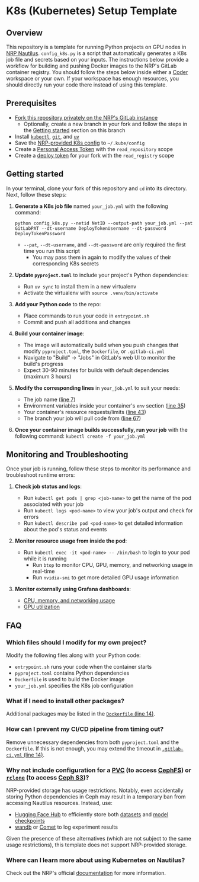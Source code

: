 # K8s (Kubernetes) Setup Template


## Overview

This repository is a template for running Python projects on GPU nodes in [NRP Nautilus](https://nrp.ai/documentation/). `config_k8s.py` is a script that automatically generates a K8s job file and secrets based on your inputs. The instructions below provide a workflow for building and pushing Docker images to the NRP's GitLab container registry. You should follow the steps below inside either a [Coder](https://coder.nrp-nautilus.io/) workspace or your own. If your workspace has enough resources, you should directly run your code there instead of using this template.


## Prerequisites

- [Fork this repository privately on the NRP's GitLab instance](https://gitlab.nrp-nautilus.io/varuniyer/k8s-setup-template)
    - Optionally, create a new branch in your fork and follow the steps in the [Getting started](#getting-started) section on this branch
- Install [`kubectl`](https://kubernetes.io/docs/tasks/tools/), [`git`](https://git-scm.com/downloads), and [`uv`](https://docs.astral.sh/uv/getting-started/installation/)
- Save the [NRP-provided K8s config](https://portal.nrp-nautilus.io/authConfig) to `~/.kube/config`
- Create a [Personal Access Token](https://docs.gitlab.com/user/profile/personal_access_tokens/) with the `read_repository` scope
- Create a [deploy token](https://docs.gitlab.com/user/project/deploy_tokens/) for your fork with the `read_registry` scope


## Getting started

In your terminal, clone your fork of this repository and `cd` into its directory. Next, follow these steps:

1. **Generate a K8s job file** named `your_job.yml` with the following command:
    ```
    python config_k8s.py --netid NetID --output-path your_job.yml --pat GitLabPAT --dt-username DeployTokenUsername --dt-password DeployTokenPassword
    ```
    - `--pat`, `--dt-username`, and `--dt-password` are only required the first time you run this script
        - You may pass them in again to modify the values of their corresponding K8s secrets

2. **Update `pyproject.toml`** to include your project's Python dependencies:
    - Run `uv sync` to install them in a new virtualenv
    - Activate the virtualenv with `source .venv/bin/activate`

3. **Add your Python code** to the repo:
    - Place commands to run your code in `entrypoint.sh`
    - Commit and push all additions and changes

4. **Build your container image**:
    - The image will automatically build when you push changes that modify `pyproject.toml`, the `Dockerfile`, or `.gitlab-ci.yml`
    - Navigate to "Build" &rarr; "Jobs" in GitLab's web UI to monitor the build's progress
    - Expect 30-90 minutes for builds with default dependencies (maximum 3 hours)

5. **Modify the corresponding lines** in `your_job.yml` to suit your needs:
    - The job name ([line 7](https://gitlab.nrp-nautilus.io/varuniyer/k8s-setup-template/-/blob/main/job_template.yml?ref_type=heads#L7))
    - Environment variables inside your container's `env` section ([line 35](https://gitlab.nrp-nautilus.io/varuniyer/k8s-setup-template/-/blob/main/job_template.yml?ref_type=heads#L35))
    - Your container's resource requests/limits ([line 43](https://gitlab.nrp-nautilus.io/varuniyer/k8s-setup-template/-/blob/main/job_template.yml?ref_type=heads#L43))
    - The branch your job will pull code from ([line 67](https://gitlab.nrp-nautilus.io/varuniyer/k8s-setup-template/-/blob/main/job_template.yml?ref_type=heads#L67))

6. **Once your container image builds successfully, run your job** with the following command: `kubectl create -f your_job.yml`


## Monitoring and Troubleshooting

Once your job is running, follow these steps to monitor its performance and troubleshoot runtime errors:

1. **Check job status and logs**:
    - Run `kubectl get pods | grep <job-name>` to get the name of the pod associated with your job
    - Run `kubectl logs <pod-name>` to view your job's output and check for errors
    - Run `kubectl describe pod <pod-name>` to get detailed information about the pod's status and events

2. **Monitor resource usage from inside the pod**:
    - Run `kubectl exec -it <pod-name> -- /bin/bash` to login to your pod while it is running
        - Run `btop` to monitor CPU, GPU, memory, and networking usage in real-time
        - Run `nvidia-smi` to get more detailed GPU usage information

3. **Monitor externally using Grafana dashboards**:
    - [CPU, memory, and networking usage](https://grafana.nrp-nautilus.io/d/85a562078cdf77779eaa1add43ccec1e/kubernetes-compute-resources-namespace-pods?orgId=1&from=now-3h&to=now&refresh=10s)
    - [GPU utilization](https://grafana.nrp-nautilus.io/d/dRG9q0Ymz/k8s-compute-resources-namespace-gpus?orgId=1&from=now-3h&to=now&refresh=30s)


## FAQ

### Which files should I modify for my own project?

Modify the following files along with your Python code:

- `entrypoint.sh` runs your code when the container starts
- `pyproject.toml` contains Python dependencies
- `Dockerfile` is used to build the Docker image
- `your_job.yml` specifies the K8s job configuration


### What if I need to install other packages?

Additional packages may be listed in the [`Dockerfile` (line 14)](https://gitlab.nrp-nautilus.io/varuniyer/k8s-setup-template/-/blob/main/Dockerfile?ref_type=heads#L14).


### How can I prevent my CI/CD pipeline from timing out?

Remove unnecessary dependencies from both `pyproject.toml` and the `Dockerfile`. If this is not enough, you may extend the timeout in [`.gitlab-ci.yml` (line 14)](https://gitlab.nrp-nautilus.io/varuniyer/k8s-setup-template/-/blob/main/.gitlab-ci.yml?ref_type=heads#L14).


### Why not include configuration for a [PVC](https://nrp.ai/documentation/userdocs/tutorial/storage/#learning-objectives) (to access [CephFS](https://nrp.ai/documentation/userdocs/storage/ceph/)) or [`rclone`](https://rclone.org/) (to access [Ceph S3](https://nrp.ai/documentation/userdocs/storage/ceph-s3/))?

NRP-provided storage has usage restrictions. Notably, even accidentally storing Python dependencies in Ceph may result in a temporary ban from accessing Nautilus resources. Instead, use:

- [Hugging Face Hub](https://huggingface.co/docs/hub/en/index) to efficiently store both [datasets](https://huggingface.co/docs/datasets/en/upload_dataset) and [model checkpoints](https://huggingface.co/docs/transformers/main/en/model_sharing)
- [wandb](https://docs.wandb.ai/) or [Comet](https://www.comet.com/docs/) to log experiment results

Given the presence of these alternatives (which are not subject to the same usage restrictions), this template does not support NRP-provided storage.


### Where can I learn more about using Kubernetes on Nautilus?

Check out the NRP's official [documentation](https://nrp.ai/documentation/) for more information.
